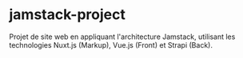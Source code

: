 # jamstack-project
Projet de site web en appliquant l'architecture Jamstack, utilisant les technologies Nuxt.js (Markup), Vue.js (Front) et Strapi (Back).

